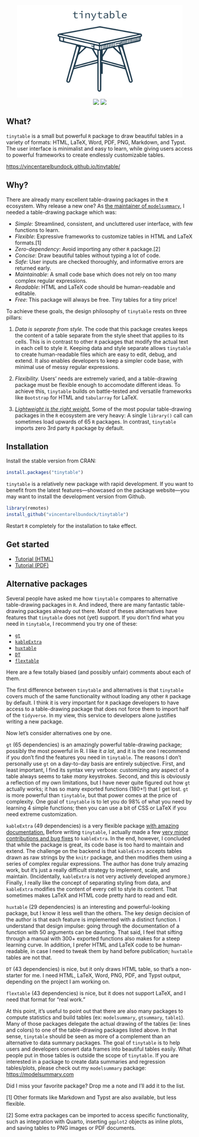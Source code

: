
<p align="center">
<img src="man/figures/gallery/tinytable_gallery.gif" height = "250" class = "center">
<br> <!-- badges: start -->
<a href = "https://github.com/vincentarelbundock/tinytable/blob/main/LICENSE.md" target = "_blank"><img src="https://img.shields.io/badge/license-GPLv3-blue"></a>
<a href = "https://vincentarelbundock.github.io/tinytable/" target = "_blank"><img src="https://img.shields.io/static/v1?label=Website&message=Visit&color=blue"></a>
<!-- badges: end -->
</p>

## What?

`tinytable` is a small but powerful `R` package to draw beautiful tables
in a variety of formats: HTML, LaTeX, Word, PDF, PNG, Markdown, and
Typst. The user interface is minimalist and easy to learn, while giving
users access to powerful frameworks to create endlessly customizable
tables.

<https://vincentarelbundock.github.io/tinytable/>

## Why?

There are already many excellent table-drawing packages in the `R`
ecosystem. Why release a new one? As [the maintainer of
`modelsummary`](https://modelsummary.com), I needed a table-drawing
package which was:

-   *Simple*: Streamlined, consistent, and uncluttered user interface,
    with few functions to learn.
-   *Flexible*: Expressive frameworks to customize tables in HTML and
    LaTeX formats.[1]
-   *Zero-dependency*: Avoid importing any other `R` package.[2]
-   *Concise*: Draw beautiful tables without typing a lot of code.
-   *Safe*: User inputs are checked thoroughly, and informative errors
    are returned early.
-   *Maintainable*: A small code base which does not rely on too many
    complex regular expressions.
-   *Readable*: HTML and LaTeX code should be human-readable and
    editable.
-   *Free*: This package will always be free. Tiny tables for a tiny
    price!

To achieve these goals, the design philosophy of `tinytable` rests on
three pillars:

1.  *Data is separate from style.* The code that this package creates
    keeps the content of a table separate from the style sheet that
    applies to its cells. This is in contrast to other `R` packages that
    modify the actual text in each cell to style it. Keeping data and
    style separate allows `tinytable` to create human-readable files
    which are easy to edit, debug, and extend. It also enables
    developers to keep a simpler code base, with minimal use of messy
    regular expressions.

2.  *Flexibility.* Users’ needs are extremely varied, and a
    table-drawing package must be flexible enough to accomodate
    different ideas. To achieve this, `tinytable` builds on
    battle-tested and versatile frameworks like `Bootstrap` for HTML and
    `tabularray` for LaTeX.

3.  [*Lightweight is the right weight.*](https://www.tinyverse.org/)
    Some of the most popular table-drawing packages in the `R` ecosystem
    are very heavy: A single `library()` call can sometimes load upwards
    of 65 `R` packages. In contrast, `tinytable` imports zero 3rd party
    `R` package by default.

## Installation

Install the stable version from CRAN:

``` r
install.packages("tinytable")
```

`tinytable` is a relatively new package with rapid development. If you
want to benefit from the latest features—showcased on the package
website—you may want to install the development version from Github.

``` r
library(remotes)
install_github("vincentarelbundock/tinytable")
```

Restart `R` completely for the installation to take effect.

## Get started

-   [Tutorial
    (HTML)](https://vincentarelbundock.github.io/tinytable/vignettes/tutorial.html)
-   [Tutorial
    (PDF)](https://vincentarelbundock.github.io/tinytable/vignettes/tutorial.pdf)

## Alternative packages

Several people have asked me how `tinytable` compares to alternative
table-drawing packages in `R`. And indeed, there are many fantastic
table-drawing packages already out there. Most of theses alternatives
have features that `tinytable` does not (yet) support. If you don’t find
what you need in `tinytable`, I recommend you try one of these:

-   [`gt`](https://gt.rstudio.com)
-   [`kableExtra`](https://haozhu233.github.io/kableExtra/)
-   [`huxtable`](https://hughjonesd.github.io/huxtable/)
-   [`DT`](https://rstudio.github.io/DT/)
-   [`flextable`](https://davidgohel.github.io/flextable/)

Here are a few totally biased (and possibly unfair) comments about each
of them.

The first difference between `tinytable` and alternatives is that
`tinytable` covers much of the same functionality without loading any
other `R` package by default. I think it is very important for `R`
package developers to have access to a table-drawing package that does
not force them to import half of the `tidyverse`. In my view, this
service to developers alone justifies writing a new package.

Now let’s consider alternatives one by one.

`gt` (65 dependencies) is an amazingly powerful table-drawing package;
possibly the most powerful in R. I like it *a lot*, and it is the one I
recommend if you don’t find the features you need in `tinytable`. The
reasons I don’t personally use `gt` on a day-to-day basis are entirely
subjective. First, and least important, I find its syntax very verbose:
customizing any aspect of a table always seems to take *many*
keystrokes. Second, and this is obviously a reflection of my own
limitations, but I have never quite figured out how `gt` actually works;
it has so many exported functions (180+!) that I get lost. `gt` is more
powerful than `tinytable`, but that power comes at the price of
complexity. One goal of `tinytable` is to let you do 98% of what you
need by learning 4 simple functions; then you can use a bit of CSS or
LaTeX if you need extreme customization.

`kableExtra` (49 dependencies) is a very flexible package [with amazing
documentation.](http://haozhu233.github.io/kableExtra/) Before writing
`tinytable`, I actually made a few [very minor contributions and bug
fixes](https://github.com/haozhu233/kableExtra/graphs/contributors) to
`kableExtra`. In the end, however, I concluded that while the package is
great, its code base is too hard to maintain and extend. The challenge
on the backend is that `kableExtra` accepts tables drawn as raw strings
by the `knitr` package, and then modifies them using a series of complex
regular expressions. The author has done truly amazing work, but it’s
just a really difficult strategy to implement, scale, and maintain.
(Incidentally, `kableExtra` is not very actively developed anymore.)
Finally, I really like the concept of separating styling from data, and
`kableExtra` modifies the content of every cell to style its content.
That sometimes makes LaTeX and HTML code pretty hard to read and edit.

`huxtable` (29 dependencies) is an interesting and powerful-looking
package, but I know it less well than the others. The key design
decision of the author is that each feature is implemented with a
distinct function. I understand that design impulse: going through the
documentation of a function with 50 arguments can be daunting. That
said, I feel that sifting through a manual with 300+ exported functions
also makes for a steep learning curve. In addition, I prefer HTML and
LaTeX code to be human-readable, in case I need to tweak them by hand
before publication; `huxtable` tables are not that.

`DT` (43 dependencies) is nice, but it only draws HTML table, so that’s
a non-starter for me. I need HTML, LaTeX, Word, PNG, PDF, and Typst
output, depending on the project I am working on.

`flextable` (43 dependencies) is nice, but it does not support LaTeX,
and I need that format for “real work.”

At this point, it’s useful to point out that there are also many
packages to compute statistics and build tables (ex: `modelsummary`,
`gtsummary`, `table1`). Many of those packages delegate the actual
drawing of the tables (ie: lines and colors) to one of the table-drawing
packages listed above. In that sense, `tinytable` should be seen as more
of a complement than an alternative to data summary packages. The goal
of `tinytable` is to help users and developers convert data frames into
beautiful tables easily. What people put in those tables is outside the
scope of `tinytable`. If you are interested in a package to create data
summaries and regression tables/plots, please check out my
`modelsummary` package: <https://modelsummary.com>

Did I miss your favorite package? Drop me a note and I’ll add it to the
list.

[1] Other formats like Markdown and Typst are also available, but less
flexible.

[2] Some extra packages can be imported to access specific
functionality, such as integration with Quarto, inserting `ggplot2`
objects as inline plots, and saving tables to PNG images or PDF
documents.
